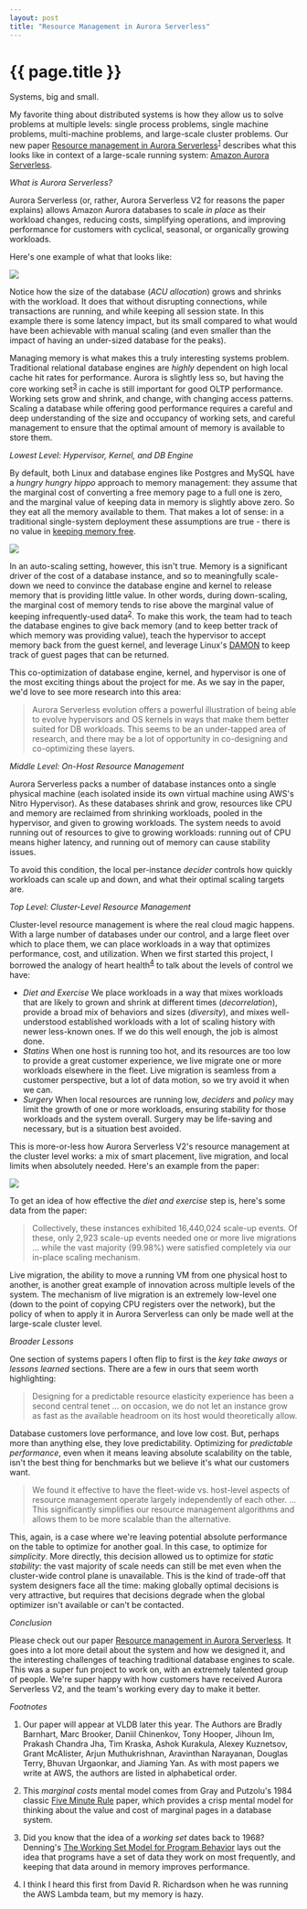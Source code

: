 ```yaml
---
layout: post
title: "Resource Management in Aurora Serverless"
---
```


{{ page.title }}
================

<p class="meta">Systems, big and small.</p>

My favorite thing about distributed systems is how they allow us to solve problems at multiple levels: single process problems, single machine problems, multi-machine problems, and large-scale cluster problems. Our new paper [Resource management in Aurora Serverless](https://www.amazon.science/publications/resource-management-in-aurora-serverless)<sup>[1](#foot1)</sup> describes what this looks like in context of a large-scale running system: [Amazon Aurora Serverless](https://aws.amazon.com/rds/aurora/serverless/).

*What is Aurora Serverless?*

Aurora Serverless (or, rather, Aurora Serverless V2 for reasons the paper explains) allows Amazon Aurora databases to scale *in place* as their workload changes, reducing costs, simplifying operations, and improving performance for customers with cyclical, seasonal, or organically growing workloads.

Here's one example of what that looks like:

![](/blog/images/asv2_fig1.png)

Notice how the size of the database (*ACU allocation*) grows and shrinks with the workload. It does that without disrupting connections, while transactions are running, and while keeping all session state. In this example there is some latency impact, but its small compared to what would have been achievable with manual scaling (and even smaller than the impact of having an under-sized database for the peaks).

Managing memory is what makes this a truly interesting systems problem. Traditional relational database engines are *highly* dependent on high local cache hit rates for performance. Aurora is slightly less so, but having the core working set<sup>[3](#foot3)</sup> in cache is still important for good OLTP performance. Working sets grow and shrink, and change, with changing access patterns. Scaling a database while offering good performance requires a careful and deep understanding of the size and occupancy of working sets, and careful management to ensure that the optimal amount of memory is available to store them.

*Lowest Level: Hypervisor, Kernel, and DB Engine*

By default, both Linux and database engines like Postgres and MySQL have a *hungry hungry hippo* approach to memory management: they assume that the marginal cost of converting a free memory page to a full one is zero, and the marginal value of keeping data in memory is slightly above zero. So they eat all the memory available to them. That makes a lot of sense: in a traditional single-system deployment these assumptions are true - there is no value in [keeping memory free](https://www.linuxatemyram.com/).

![](/blog/images/asv2_bilbo.jpg)

In an auto-scaling setting, however, this isn't true. Memory is a significant driver of the cost of a database instance, and so to meaningfully scale-down we need to convince the database engine and kernel to release memory that is providing little value. In other words, during down-scaling, the marginal cost of memory tends to rise above the marginal value of keeping infrequently-used data<sup>[2](#foot2)</sup>. To make this work, the team had to teach the database engines to give back memory (and to keep better track of which memory was providing value), teach the hypervisor to accept memory back from the guest kernel, and leverage Linux's [DAMON](https://docs.kernel.org/admin-guide/mm/damon/index.html) to keep track of guest pages that can be returned.

This co-optimization of database engine, kernel, and hypervisor is one of the most exciting things about the project for me. As we say in the paper, we'd love to see more research into this area:

> Aurora Serverless evolution offers a powerful illustration of being able to evolve hypervisors and OS kernels in ways that make them better suited for DB workloads. This seems to be an under-tapped area of research, and there may be a lot of opportunity in co-designing and co-optimizing these layers.

*Middle Level: On-Host Resource Management*

Aurora Serverless packs a number of database instances onto a single physical machine (each isolated inside its own virtual machine using AWS's Nitro Hypervisor). As these databases shrink and grow, resources like CPU and memory are reclaimed from shrinking workloads, pooled in the hypervisor, and given to growing workloads. The system needs to avoid running out of resources to give to growing workloads: running out of CPU means higher latency, and running out of memory can cause stability issues.

To avoid this condition, the local per-instance *decider* controls how quickly workloads can scale up and down, and what their optimal scaling targets are.

*Top Level: Cluster-Level Resource Management*

Cluster-level resource management is where the real cloud magic happens. With a large number of databases under our control, and a large fleet over which to place them, we can place workloads in a way that optimizes performance, cost, and utilization. When we first started this project, I borrowed the analogy of heart health<sup>[4](#foot4)</sup> to talk about the levels of control we have:

 * *Diet and Exercise* We place workloads in a way that mixes workloads that are likely to grown and shrink at different times (*decorrelation*), provide a broad mix of behaviors and sizes (*diversity*), and mixes well-understood established workloads with a lot of scaling history with newer less-known ones. If we do this well enough, the job is almost done.
 * *Statins* When one host is running too hot, and its resources are too low to provide a great customer experience, we live migrate one or more workloads elsewhere in the fleet. Live migration is seamless from a customer perspective, but a lot of data motion, so we try avoid it when we can.
 * *Surgery* When local resources are running low, *deciders* and *policy* may limit the growth of one or more workloads, ensuring stability for those workloads and the system overall. Surgery may be life-saving and necessary, but is a situation best avoided.

This is more-or-less how Aurora Serverless V2's resource management at the cluster level works: a mix of smart placement, live migration, and local limits when absolutely needed. Here's an example from the paper:

 ![](/blog/images/asv2_fig4.png)

To get an idea of how effective the *diet and exercise* step is, here's some data from the paper:

> Collectively, these instances exhibited 16,440,024 scale-up events. Of these, only 2,923 scale-up events needed one or more live migrations ... while the vast majority (99.98%) were satisfied completely via our in-place scaling mechanism.

Live migration, the ability to move a running VM from one physical host to another, is another great example of innovation across multiple levels of the system. The mechanism of live migration is an extremely low-level one (down to the point of copying CPU registers over the network), but the policy of when to apply it in Aurora Serverless can only be made well at the large-scale cluster level. 

*Broader Lessons*

One section of systems papers I often flip to first is the *key take aways* or *lessons learned* sections. There are a few in ours that seem worth highlighting:

> Designing for a predictable resource elasticity experience has been a second central tenet ... on occasion, we do not let an instance grow as fast as the available headroom on its host would theoretically allow.

Database customers love performance, and love low cost. But, perhaps more than anything else, they love predictability. Optimizing for *predictable performance*, even when it means leaving absolute scalability on the table, isn't the best thing for benchmarks but we believe it's what our customers want.

> We found it effective to have the fleet-wide vs. host-level aspects of resource management operate largely independently of each other. ... This significantly simplifies our resource management algorithms and allows them to be more scalable than the alternative.

This, again, is a case where we're leaving potential absolute performance on the table to optimize for another goal. In this case, to optimize for *simplicity*. More directly, this decision allowed us to optimize for *static stability*: the vast majority of scale needs can still be met even when the cluster-wide control plane is unavailable. This is the kind of trade-off that system designers face all the time: making globally optimal decisions is very attractive, but requires that decisions degrade when the global optimizer isn't available or can't be contacted.

*Conclusion*

Please check out our paper [Resource management in Aurora Serverless](https://www.amazon.science/publications/resource-management-in-aurora-serverless). It goes into a lot more detail about the system and how we designed it, and the interesting challenges of teaching traditional database engines to scale. This was a super fun project to work on, with an extremely talented group of people. We're super happy with how customers have received Aurora Serverless V2, and the team's working every day to make it better.

*Footnotes*

1. <a name="foot1"></a> Our paper will appear at VLDB later this year. The Authors are Bradly Barnhart, Marc Brooker, Daniil Chinenkov, Tony Hooper, Jihoun Im, Prakash Chandra Jha, Tim Kraska, Ashok Kurakula, Alexey Kuznetsov, Grant McAlister, Arjun Muthukrishnan, Aravinthan Narayanan, Douglas Terry, Bhuvan Urgaonkar, and Jiaming Yan. As with most papers we write at AWS, the authors are listed in alphabetical order.

2. <a name="foot2"></a> This *marginal costs* mental model comes from Gray and Putzolu's 1984 classic [Five Minute Rule](https://dsf.berkeley.edu/cs286/papers/fiveminute-tr1986.pdf) paper, which provides a crisp mental model for thinking about the value and cost of marginal pages in a database system.

3. <a name="foot3"></a> Did you know that the idea of a *working set* dates back to 1968? Denning's [The Working Set Model for Program Behavior](https://dl.acm.org/doi/pdf/10.1145/363095.363141) lays out the idea that programs have a set of data they work on most frequently, and keeping that data around in memory improves performance.

4. <a name="foot4"></a> I think I heard this first from David R. Richardson when he was running the AWS Lambda team, but my memory is hazy.